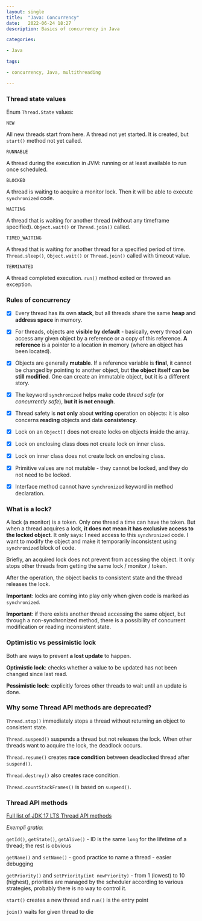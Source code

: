```yaml
---
layout: single
title:  "Java: Concurrency"
date:   2022-06-24 18:27
description: Basics of concurrency in Java

categories:

- Java

tags:

- concurrency, Java, multithreading

---
```


### Thread state values 

Enum ```Thread.State``` values:

```NEW```

All new threads start from here. A thread not yet started. It is created, but ```start()``` method not yet called.

```RUNNABLE```

A thread during the execution in JVM: running or at least available to run once scheduled.

```BLOCKED```

A thread is waiting to acquire a monitor lock. Then it will be able to execute ```synchronized``` code.

```WAITING```

A thread that is waiting for another thread (without any timeframe specified). ```Object.wait()``` or ```Thread.join()``` called.

```TIMED_WAITING```

A thread that is waiting for another thread for a specified period of time. ```Thread.sleep()```,
```Object.wait()``` or ```Thread.join()``` called with timeout value.

```TERMINATED```

A thread completed execution. ```run()``` method exited or throwed an exception.

### Rules of concurrency

- [x] Every thread has its own **stack**, but all threads share the same **heap** and  **address space** in memory.

- [x] For threads, objects are **visible by default** - basically, every thread can access any given object by a reference or a copy of this reference. 
**A reference** is a pointer to a location in memory (where an object has been located).
- [x] Objects are generally **mutable**.  If a reference variable is **final**, it cannot be changed by pointing to another object, 
but **the object itself can be still modified**. One can create an immutable object, but it is a different story.
- [x] The keyword ```synchronized``` helps make code *thread safe* (or *concurrently safe*), **but it is not enough**.
- [x] Thread safety is **not only** about **writing** operation on objects: it is also concerns **reading** objects and data **consistency**.
- [x] Lock on an ```Object[]``` does not create locks on objects inside the array.
- [x] Lock on enclosing class does not create lock on inner class.
- [x] Lock on inner class does not create lock on enclosing class.
- [x] Primitive values are not mutable - they cannot be locked, and they do not need to be locked.
- [x] Interface method cannot have ```synchronized``` keyword in method declaration.

### What is a lock?

A lock (a monitor) is a token. Only one thread a time can have the token.
But when a thread acquires a lock, **it does not mean it has exclusive access to the locked object**. 
It only says: I need access to this ```synchronized``` code. I want to modify the object 
and make it temporarily inconsistent using ```synchronized``` block of code.

Briefly, an acquired lock does not prevent from accessing the object.
It only stops other threads from getting the same lock / monitor / token.

After the operation, the object backs to consistent state and the thread releases the lock.

**Important**: locks are coming into play only when given code is marked as ```synchronized```.

**Important**: if there exists another thread accessing the same object, but through a non-synchronized method,
there is a possibility of concurrent modification or reading inconsistent state.

### Optimistic vs pessimistic lock

Both are ways to prevent **a lost update** to happen.

**Optimistic lock**: checks whether a value to be updated has not been changed since last read.

**Pessimistic lock**: explicitly forces other threads to wait until an update is done.

### Why some Thread API methods are deprecated?

```Thread.stop()``` immediately stops a thread without returning an object to consistent state.

```Thread.suspend()``` suspends a thread but not releases the lock. When other threads want to acquire the lock, the deadlock occurs.

```Thread.resume()``` creates **race condition** between deadlocked thread after ```suspend()```.

```Thread.destroy()``` also creates race condition.

```Thread.countStackFrames()``` is based on ```suspend()```.

### Thread API methods

[Full list of JDK 17 LTS Thread API methods](https://cr.openjdk.java.net/~iris/se/17/latestSpec/api/java.base/java/lang/Thread.html)

*Exempli gratia*:

```getId()```, ```getState()```, ```getAlive()``` - ID is the same ```long``` for the lifetime of a thread; the rest is obvious

```getName()``` and ```setName()``` - good practice to name a thread - easier debugging

```getPriority()``` and ```setPriority(int newPriority)``` - from 1 (lowest) to 10 (highest), priorities are managed by the scheduler
according to various strategies, probably there is no way to control it.

```start()``` creates a new thread and ```run()``` is the entry point

```join()``` waits for given thread to die
